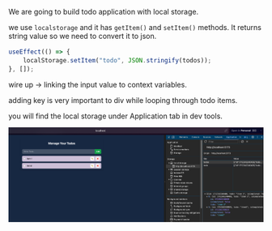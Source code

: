 We are going to build todo application with local storage.

we use `localstorage` and it has `getItem()` and `setItem()` methods.
It returns string value so we need to convert it to json.

```js
useEffect(() => {
	localStorage.setItem("todo", JSON.stringify(todos));
}, []);
```


wire up -> linking the input value to context variables.

adding key is very important to div while looping through todo items.


you will find the local storage under Application tab in dev tools.

![](./images/context_api_with_local_storage.png)